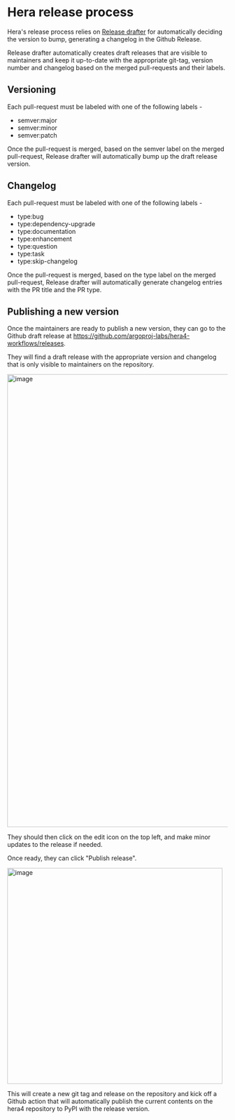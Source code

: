 # Hera release process

Hera's release process relies on [Release drafter](https://github.com/release-drafter/release-drafter) for automatically deciding the version to bump, generating a changelog in the Github Release.

Release drafter automatically creates draft releases that are visible to maintainers and keep it up-to-date with the appropriate git-tag, version number and changelog based on the merged pull-requests and their labels.

## Versioning

Each pull-request must be labeled with one of the following labels -

- semver:major
- semver:minor
- semver:patch

Once the pull-request is merged, based on the semver label on the merged pull-request, Release drafter will automatically bump up the draft release version.

## Changelog

Each pull-request must be labeled with one of the following labels -

- type:bug
- type:dependency-upgrade
- type:documentation
- type:enhancement
- type:question
- type:task
- type:skip-changelog

Once the pull-request is merged, based on the type label on the merged pull-request, Release drafter will automatically generate changelog entries with the PR title and the PR type.

## Publishing a new version

Once the maintainers are ready to publish a new version, they can go to the Github draft release at https://github.com/argoproj-labs/hera4-workflows/releases.

They will find a draft release with the appropriate version and changelog that is only visible to maintainers on the repository.

<img width="1032" alt="image" src="https://user-images.githubusercontent.com/16130816/206037787-a72d4356-df29-4a41-969b-b96e42942fca.png">

They should then click on the edit icon on the top left, and make minor updates to the release if needed.

Once ready, they can click "Publish release".

<img width="492" alt="image" src="https://user-images.githubusercontent.com/16130816/206037939-72fde009-b5e1-41ed-8f6a-8da7557ca08a.png">

This will create a new git tag and release on the repository and kick off a Github action that will automatically publish the current contents on the hera4 repository to PyPI with the release version.
